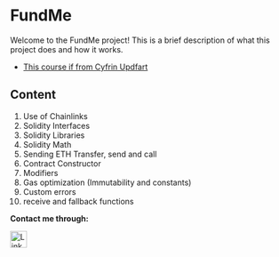 # FundMe

Welcome to the FundMe project! This is a brief description of what this project does and how it works.

- [This course if from Cyfrin Updfart](https://updraft.cyfrin.io/)

## Content 

1. Use of Chainlinks
2. Solidity Interfaces
3. Solidity Libraries
4. Solidity Math
5. Sending ETH Transfer, send and call
6. Contract Constructor
7. Modifiers
8. Gas optimization (Immutability and constants)
9. Custom errors
10. receive and fallback functions


**Contact me through:**

<a href="https://www.linkedin.com/in/vahagnc/" target="_blank">
  <img src="https://upload.wikimedia.org/wikipedia/commons/c/ca/LinkedIn_logo_initials.png" alt="LinkedIn Logo" width="30" />
</a>
